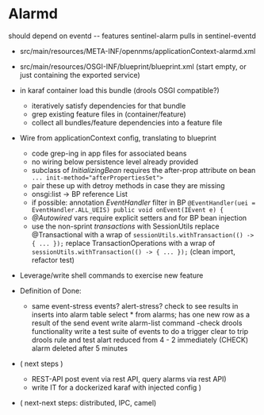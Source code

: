 # Alarmd

should depend on eventd -- features sentinel-alarm pulls in sentinel-eventd

* src/main/resources/META-INF/opennms/applicationContext-alarmd.xml
* src/main/resources/OSGI-INF/blueprint/blueprint.xml
(start empty, or just containing the exported service)

* in karaf container load this bundle (drools OSGI compatible?)
   - iteratively satisfy dependencies for that bundle    
   - grep existing feature files in (container/feature)
  - collect all bundles/feature dependencies into a feature file

* Wire from applicationContext config, translating to blueprint
   - code grep-ing in app files for associated beans
   - no wiring below persistence level already provided
   - subclass of _InitializingBean_ requires the after-prop attribute on bean
   ` ... init-method="afterPropertiesSet">`
   - pair these up with detroy methods in case they are missing  
   - onsgi:list -> BP reference List
   - if possible: annotation _EventHandler_ filter in BP
    `@EventHandler(uei = EventHandler.ALL_UEIS)
    public void onEvent(IEvent e) {`
   - _@Autowired_ vars require explicit setters and for BP bean injection
   - use the non-sprint _transactions_ with SessionUtils
      replace @Transactional with a wrap of 
      `sessionUtils.withTransaction(() -> { ... });`
      replace TransactionOperations with a wrap of
      `sessionUtils.withTransaction(() -> { ... });` (clean import, refactor test)
   
* Leverage/write shell commands to exercise new feature

* Definition of Done:
   - same event-stress events?  alert-stress?
check to see results in inserts into alarm table
     select * from alarms; has one new row as a result of the send event
write alarm-list command
   -check drools functionality
write a test suite of events to do a trigger clear
to trip drools rule and test
     alart reduced from 4 - 2 immediately (CHECK)
     alarm deleted after 5 minutes

* ( next steps )
  - REST-API post event via rest API, query alarms via rest API)
  - write IT for a dockerized karaf with injected config )
* ( next-next steps:  distributed, IPC,  camel)
 